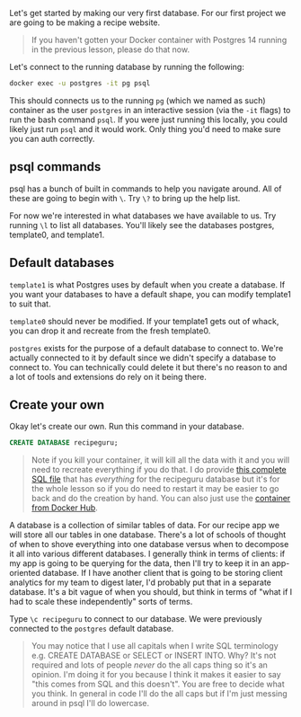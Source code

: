 Let's get started by making our very first database. For our first project we are going to be making a recipe website.

> If you haven't gotten your Docker container with Postgres 14 running in the previous lesson, please do that now.

Let's connect to the running database by running the following:

```bash
docker exec -u postgres -it pg psql
```

This should connects us to the running `pg` (which we named as such) container as the user `postgres` in an interactive session (via the `-it` flags) to run the bash command `psql`. If you were just running this locally, you could likely just run `psql` and it would work. Only thing you'd need to make sure you can auth correctly.

## psql commands

psql has a bunch of built in commands to help you navigate around. All of these are going to begin with `\`. Try `\?` to bring up the help list.

For now we're interested in what databases we have available to us. Try running `\l` to list all databases. You'll likely see the databases postgres, template0, and template1.

## Default databases

`template1` is what Postgres uses by default when you create a database. If you want your databases to have a default shape, you can modify template1 to suit that.

`template0` should never be modified. If your template1 gets out of whack, you can drop it and recreate from the fresh template0.

`postgres` exists for the purpose of a default database to connect to. We're actually connected to it by default since we didn't specify a database to connect to. You can technically could delete it but there's no reason to and a lot of tools and extensions do rely on it being there.

## Create your own

Okay let's create our own. Run this command in your database.

```sql
CREATE DATABASE recipeguru;
```

> Note if you kill your container, it will kill all the data with it and you will need to recreate everything if you do that. I do provide [this complete SQL file][sql-file] that has _everything_ for the recipeguru database but it's for the whole lesson so if you do need to restart it may be easier to go back and do the creation by hand. You can also just use the [container from Docker Hub][hub].

A database is a collection of similar tables of data. For our recipe app we will store all our tables in one database. There's a lot of schools of thought of when to shove everything into one database versus when to decompose it all into various different databases. I generally think in terms of clients: if my app is going to be querying for the data, then I'll try to keep it in an app-oriented database. If I have another client that is going to be storing client analytics for my team to digest later, I'd probably put that in a separate database. It's a bit vague of when you should, but think in terms of "what if I had to scale these independently" sorts of terms.

Type `\c recipeguru` to connect to our database. We were previously connected to the `postgres` default database.

> You may notice that I use all capitals when I write SQL terminology e.g. CREATE DATABASE or SELECT or INSERT INTO. Why? It's not required and lots of people _never_ do the all caps thing so it's an opinion. I'm doing it for you because I think it makes it easier to say "this comes from SQL and this doesn't". You are free to decide what you think. In general in code I'll do the all caps but if I'm just messing around in psql I'll do lowercase.

[sql-file]: https://sql.holt.courses/recipes.sql
[hub]: /lessons/welcome/docker
